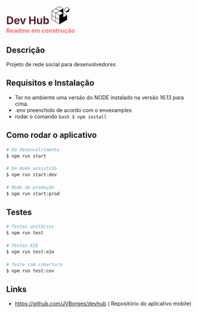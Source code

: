 
# <b style="color: #523"> Dev Hub</b>  ![Icone](screenshots/favicon.png) <div style="color: red; opacity: 0.56; font-size: 1rem"> Readme em construção </div>


## Descrição
Projeto de rede social para desenvolvedores

## Requisitos e Instalação
- Ter no ambiente uma versão do NODE instalado na versão 16.13 para cima.
- .env preenchido de acordo com o envexamples
- rodar o comando ```bash $ npm install ```

## Como rodar o aplicativo

```bash
# Em desenvolvimento 
$ npm run start

# Em modo assistido
$ npm run start:dev

# Modo de produção
$ npm run start:prod
```

## Testes 

```bash
# Testes unitários
$ npm run test

# Testes E2E
$ npm run test:e2e

# Teste com cobertura
$ npm run test:cov
```

## Links
- https://github.com/JVBorges/devhub ( Repositório do aplicativo mobile)